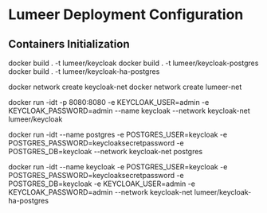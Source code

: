 # Lumeer Deployment Configuration

## Containers Initialization

  docker build . -t lumeer/keycloak
  docker build . -t lumeer/keycloak-postgres
  docker build . -t lumeer/keycloak-ha-postgres

  docker network create keycloak-net
  docker network create lumeer-net

  docker run -idt -p 8080:8080 -e KEYCLOAK_USER=admin -e KEYCLOAK_PASSWORD=admin --name keycloak --network keycloak-net lumeer/keycloak

  docker run -idt --name postgres -e POSTGRES_USER=keycloak -e POSTGRES_PASSWORD=keycloaksecretpassword -e POSTGRES_DB=keycloak --network keycloak-net postgres

  docker run -idt --name keycloak -e POSTGRES_USER=keycloak -e POSTGRES_PASSWORD=keycloaksecretpassword -e POSTGRES_DB=keycloak -e KEYCLOAK_USER=admin -e KEYCLOAK_PASSWORD=admin --network keycloak-net lumeer/keycloak-ha-postgres
